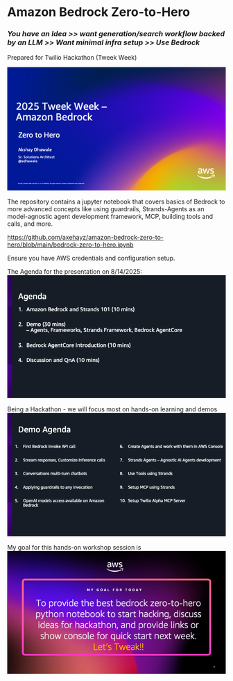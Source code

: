# Amazon Bedrock Zero-to-Hero

### *You have an Idea >> want generation/search workflow backed by an LLM >> Want minimal infra setup >> Use Bedrock*

Prepared for Twilio Hackathon (Tweek Week)

![presentation](tweek-week-2025.png)

The repository contains a jupyter notebook that covers basics of Bedrock to more advanced concepts like using guardrails, Strands-Agents as an model-agnostic agent development framework, MCP, building tools and calls, and more. 

https://github.com/axehayz/amazon-bedrock-zero-to-hero/blob/main/bedrock-zero-to-hero.ipynb

Ensure you have AWS credentials and configuration setup.

The Agenda for the presentation on 8/14/2025:
![Agenda](agenda.png)

Being a Hackathon - we will focus most on hands-on learning and demos
![Demo-Agenda](demo-agenda.png)

My goal for this hands-on workshop session is
![goals](my-goal.png)
